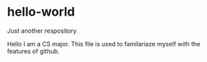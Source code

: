 # hello-world
Just another respository

Hello 
I am a CS major. 
This file is used to familariaze myself with the features of github. 

